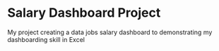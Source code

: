 # Salary Dashboard Project
My project creating a data jobs salary dashboard to demonstrating my dashboarding skill in Excel 
